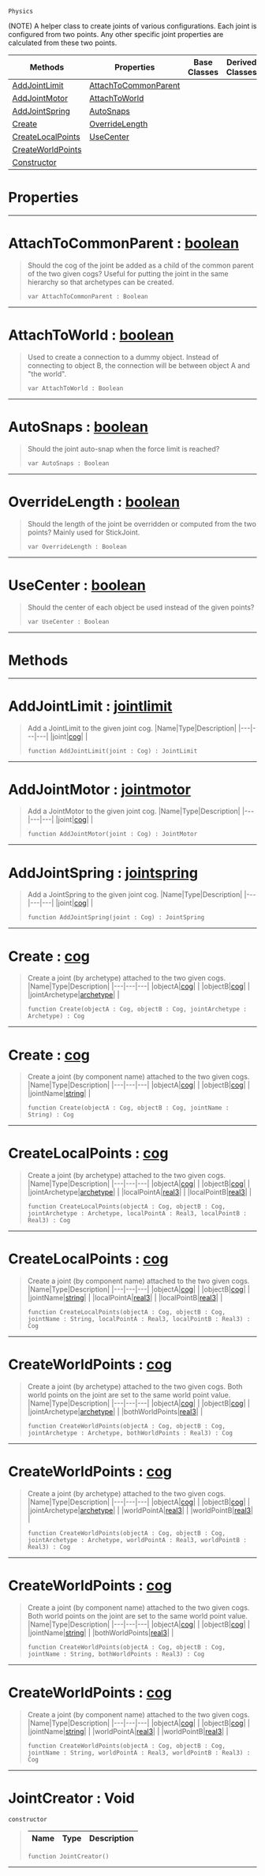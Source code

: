  `Physics`

(NOTE) A helper class to create joints of various configurations. Each joint is configured from two points. Any other specific joint properties are calculated from these two points.

|Methods|Properties|Base Classes|Derived Classes|
|---|---|---|---|
|[ AddJointLimit](https://github.com/ZilchEngine/ZilchDocs/blob/master/code_reference/class_reference/jointcreator.md#addjointlimit-zilch-engin)|[ AttachToCommonParent](https://github.com/ZilchEngine/ZilchDocs/blob/master/code_reference/class_reference/jointcreator.md#attachtocommonparent-zer)| | |
|[ AddJointMotor](https://github.com/ZilchEngine/ZilchDocs/blob/master/code_reference/class_reference/jointcreator.md#addjointmotor-zilch-engin)|[ AttachToWorld](https://github.com/ZilchEngine/ZilchDocs/blob/master/code_reference/class_reference/jointcreator.md#attachtoworld-zilch-engin)| | |
|[ AddJointSpring](https://github.com/ZilchEngine/ZilchDocs/blob/master/code_reference/class_reference/jointcreator.md#addjointspring-zilch-engi)|[ AutoSnaps](https://github.com/ZilchEngine/ZilchDocs/blob/master/code_reference/class_reference/jointcreator.md#autosnaps-zilch-engine-do)| | |
|[ Create](https://github.com/ZilchEngine/ZilchDocs/blob/master/code_reference/class_reference/jointcreator.md#create-zilch-engine-docum)|[ OverrideLength](https://github.com/ZilchEngine/ZilchDocs/blob/master/code_reference/class_reference/jointcreator.md#overridelength-zilch-engi)| | |
|[ CreateLocalPoints](https://github.com/ZilchEngine/ZilchDocs/blob/master/code_reference/class_reference/jointcreator.md#createlocalpoints-zilch-e)|[ UseCenter](https://github.com/ZilchEngine/ZilchDocs/blob/master/code_reference/class_reference/jointcreator.md#usecenter-zilch-engine-do)| | |
|[ CreateWorldPoints](https://github.com/ZilchEngine/ZilchDocs/blob/master/code_reference/class_reference/jointcreator.md#createworldpoints-zilch-e)| | | |
|[ Constructor](https://github.com/ZilchEngine/ZilchDocs/blob/master/code_reference/class_reference/jointcreator.md#jointcreator-void)| | | |


 #  Properties


---  
 #  AttachToCommonParent : [boolean](https://github.com/ZilchEngine/ZilchDocs/blob/master/code_reference/nada_base_types/boolean.md)

> Should the cog of the joint be added as a child of the common parent of the two given cogs? Useful for putting the joint in the same hierarchy so that archetypes can be created.
> ``` lang=cpp, name=Nada
> var AttachToCommonParent : Boolean


---  
 #  AttachToWorld : [boolean](https://github.com/ZilchEngine/ZilchDocs/blob/master/code_reference/nada_base_types/boolean.md)

> Used to create a connection to a dummy object. Instead of connecting to object B, the connection will be between object A and "the world".
> ``` lang=cpp, name=Nada
> var AttachToWorld : Boolean


---  
 #  AutoSnaps : [boolean](https://github.com/ZilchEngine/ZilchDocs/blob/master/code_reference/nada_base_types/boolean.md)

> Should the joint auto-snap when the force limit is reached?
> ``` lang=cpp, name=Nada
> var AutoSnaps : Boolean


---  
 #  OverrideLength : [boolean](https://github.com/ZilchEngine/ZilchDocs/blob/master/code_reference/nada_base_types/boolean.md)

> Should the length of the joint be overridden or computed from the two points? Mainly used for StickJoint.
> ``` lang=cpp, name=Nada
> var OverrideLength : Boolean


---  
 #  UseCenter : [boolean](https://github.com/ZilchEngine/ZilchDocs/blob/master/code_reference/nada_base_types/boolean.md)

> Should the center of each object be used instead of the given points?
> ``` lang=cpp, name=Nada
> var UseCenter : Boolean


---  
 #  Methods


---  
 #  AddJointLimit : [jointlimit](https://github.com/ZilchEngine/ZilchDocs/blob/master/code_reference/class_reference/jointlimit.md)

> Add a JointLimit to the given joint cog.
> |Name|Type|Description|
> |---|---|---|
> |joint|[cog](https://github.com/ZilchEngine/ZilchDocs/blob/master/code_reference/class_reference/cog.md)| |
> ``` lang=cpp, name=Nada
> function AddJointLimit(joint : Cog) : JointLimit
> ``` 


---  
 #  AddJointMotor : [jointmotor](https://github.com/ZilchEngine/ZilchDocs/blob/master/code_reference/class_reference/jointmotor.md)

> Add a JointMotor to the given joint cog.
> |Name|Type|Description|
> |---|---|---|
> |joint|[cog](https://github.com/ZilchEngine/ZilchDocs/blob/master/code_reference/class_reference/cog.md)| |
> ``` lang=cpp, name=Nada
> function AddJointMotor(joint : Cog) : JointMotor
> ``` 


---  
 #  AddJointSpring : [jointspring](https://github.com/ZilchEngine/ZilchDocs/blob/master/code_reference/class_reference/jointspring.md)

> Add a JointSpring to the given joint cog.
> |Name|Type|Description|
> |---|---|---|
> |joint|[cog](https://github.com/ZilchEngine/ZilchDocs/blob/master/code_reference/class_reference/cog.md)| |
> ``` lang=cpp, name=Nada
> function AddJointSpring(joint : Cog) : JointSpring
> ``` 


---  
 #  Create : [cog](https://github.com/ZilchEngine/ZilchDocs/blob/master/code_reference/class_reference/cog.md)

> Create a joint (by archetype) attached to the two given cogs.
> |Name|Type|Description|
> |---|---|---|
> |objectA|[cog](https://github.com/ZilchEngine/ZilchDocs/blob/master/code_reference/class_reference/cog.md)| |
> |objectB|[cog](https://github.com/ZilchEngine/ZilchDocs/blob/master/code_reference/class_reference/cog.md)| |
> |jointArchetype|[archetype](https://github.com/ZilchEngine/ZilchDocs/blob/master/code_reference/class_reference/archetype.md)| |
> ``` lang=cpp, name=Nada
> function Create(objectA : Cog, objectB : Cog, jointArchetype : Archetype) : Cog
> ``` 


---  
 #  Create : [cog](https://github.com/ZilchEngine/ZilchDocs/blob/master/code_reference/class_reference/cog.md)

> Create a joint (by component name) attached to the two given cogs.
> |Name|Type|Description|
> |---|---|---|
> |objectA|[cog](https://github.com/ZilchEngine/ZilchDocs/blob/master/code_reference/class_reference/cog.md)| |
> |objectB|[cog](https://github.com/ZilchEngine/ZilchDocs/blob/master/code_reference/class_reference/cog.md)| |
> |jointName|[string](https://github.com/ZilchEngine/ZilchDocs/blob/master/code_reference/nada_base_types/string.md)| |
> ``` lang=cpp, name=Nada
> function Create(objectA : Cog, objectB : Cog, jointName : String) : Cog
> ``` 


---  
 #  CreateLocalPoints : [cog](https://github.com/ZilchEngine/ZilchDocs/blob/master/code_reference/class_reference/cog.md)

> Create a joint (by archetype) attached to the two given cogs.
> |Name|Type|Description|
> |---|---|---|
> |objectA|[cog](https://github.com/ZilchEngine/ZilchDocs/blob/master/code_reference/class_reference/cog.md)| |
> |objectB|[cog](https://github.com/ZilchEngine/ZilchDocs/blob/master/code_reference/class_reference/cog.md)| |
> |jointArchetype|[archetype](https://github.com/ZilchEngine/ZilchDocs/blob/master/code_reference/class_reference/archetype.md)| |
> |localPointA|[real3](https://github.com/ZilchEngine/ZilchDocs/blob/master/code_reference/nada_base_types/real3.md)| |
> |localPointB|[real3](https://github.com/ZilchEngine/ZilchDocs/blob/master/code_reference/nada_base_types/real3.md)| |
> ``` lang=cpp, name=Nada
> function CreateLocalPoints(objectA : Cog, objectB : Cog, jointArchetype : Archetype, localPointA : Real3, localPointB : Real3) : Cog
> ``` 


---  
 #  CreateLocalPoints : [cog](https://github.com/ZilchEngine/ZilchDocs/blob/master/code_reference/class_reference/cog.md)

> Create a joint (by component name) attached to the two given cogs.
> |Name|Type|Description|
> |---|---|---|
> |objectA|[cog](https://github.com/ZilchEngine/ZilchDocs/blob/master/code_reference/class_reference/cog.md)| |
> |objectB|[cog](https://github.com/ZilchEngine/ZilchDocs/blob/master/code_reference/class_reference/cog.md)| |
> |jointName|[string](https://github.com/ZilchEngine/ZilchDocs/blob/master/code_reference/nada_base_types/string.md)| |
> |localPointA|[real3](https://github.com/ZilchEngine/ZilchDocs/blob/master/code_reference/nada_base_types/real3.md)| |
> |localPointB|[real3](https://github.com/ZilchEngine/ZilchDocs/blob/master/code_reference/nada_base_types/real3.md)| |
> ``` lang=cpp, name=Nada
> function CreateLocalPoints(objectA : Cog, objectB : Cog, jointName : String, localPointA : Real3, localPointB : Real3) : Cog
> ``` 


---  
 #  CreateWorldPoints : [cog](https://github.com/ZilchEngine/ZilchDocs/blob/master/code_reference/class_reference/cog.md)

> Create a joint (by archetype) attached to the two given cogs. Both world points on the joint are set to the same world point value.
> |Name|Type|Description|
> |---|---|---|
> |objectA|[cog](https://github.com/ZilchEngine/ZilchDocs/blob/master/code_reference/class_reference/cog.md)| |
> |objectB|[cog](https://github.com/ZilchEngine/ZilchDocs/blob/master/code_reference/class_reference/cog.md)| |
> |jointArchetype|[archetype](https://github.com/ZilchEngine/ZilchDocs/blob/master/code_reference/class_reference/archetype.md)| |
> |bothWorldPoints|[real3](https://github.com/ZilchEngine/ZilchDocs/blob/master/code_reference/nada_base_types/real3.md)| |
> ``` lang=cpp, name=Nada
> function CreateWorldPoints(objectA : Cog, objectB : Cog, jointArchetype : Archetype, bothWorldPoints : Real3) : Cog
> ``` 


---  
 #  CreateWorldPoints : [cog](https://github.com/ZilchEngine/ZilchDocs/blob/master/code_reference/class_reference/cog.md)

> Create a joint (by archetype) attached to the two given cogs.
> |Name|Type|Description|
> |---|---|---|
> |objectA|[cog](https://github.com/ZilchEngine/ZilchDocs/blob/master/code_reference/class_reference/cog.md)| |
> |objectB|[cog](https://github.com/ZilchEngine/ZilchDocs/blob/master/code_reference/class_reference/cog.md)| |
> |jointArchetype|[archetype](https://github.com/ZilchEngine/ZilchDocs/blob/master/code_reference/class_reference/archetype.md)| |
> |worldPointA|[real3](https://github.com/ZilchEngine/ZilchDocs/blob/master/code_reference/nada_base_types/real3.md)| |
> |worldPointB|[real3](https://github.com/ZilchEngine/ZilchDocs/blob/master/code_reference/nada_base_types/real3.md)| |
> ``` lang=cpp, name=Nada
> function CreateWorldPoints(objectA : Cog, objectB : Cog, jointArchetype : Archetype, worldPointA : Real3, worldPointB : Real3) : Cog
> ``` 


---  
 #  CreateWorldPoints : [cog](https://github.com/ZilchEngine/ZilchDocs/blob/master/code_reference/class_reference/cog.md)

> Create a joint (by component name) attached to the two given cogs. Both world points on the joint are set to the same world point value.
> |Name|Type|Description|
> |---|---|---|
> |objectA|[cog](https://github.com/ZilchEngine/ZilchDocs/blob/master/code_reference/class_reference/cog.md)| |
> |objectB|[cog](https://github.com/ZilchEngine/ZilchDocs/blob/master/code_reference/class_reference/cog.md)| |
> |jointName|[string](https://github.com/ZilchEngine/ZilchDocs/blob/master/code_reference/nada_base_types/string.md)| |
> |bothWorldPoints|[real3](https://github.com/ZilchEngine/ZilchDocs/blob/master/code_reference/nada_base_types/real3.md)| |
> ``` lang=cpp, name=Nada
> function CreateWorldPoints(objectA : Cog, objectB : Cog, jointName : String, bothWorldPoints : Real3) : Cog
> ``` 


---  
 #  CreateWorldPoints : [cog](https://github.com/ZilchEngine/ZilchDocs/blob/master/code_reference/class_reference/cog.md)

> Create a joint (by component name) attached to the two given cogs.
> |Name|Type|Description|
> |---|---|---|
> |objectA|[cog](https://github.com/ZilchEngine/ZilchDocs/blob/master/code_reference/class_reference/cog.md)| |
> |objectB|[cog](https://github.com/ZilchEngine/ZilchDocs/blob/master/code_reference/class_reference/cog.md)| |
> |jointName|[string](https://github.com/ZilchEngine/ZilchDocs/blob/master/code_reference/nada_base_types/string.md)| |
> |worldPointA|[real3](https://github.com/ZilchEngine/ZilchDocs/blob/master/code_reference/nada_base_types/real3.md)| |
> |worldPointB|[real3](https://github.com/ZilchEngine/ZilchDocs/blob/master/code_reference/nada_base_types/real3.md)| |
> ``` lang=cpp, name=Nada
> function CreateWorldPoints(objectA : Cog, objectB : Cog, jointName : String, worldPointA : Real3, worldPointB : Real3) : Cog
> ``` 


---  
 #  JointCreator : Void

 `constructor`

> 
> |Name|Type|Description|
> |---|---|---|
> ``` lang=cpp, name=Nada
> function JointCreator()
> ``` 


---  
 

 